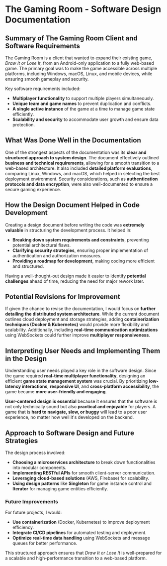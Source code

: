 # The Gaming Room - Software Design Documentation

## **Summary of The Gaming Room Client and Software Requirements**
The Gaming Room is a client that wanted to expand their existing game, *Draw It or Lose It*, from an Android-only application to a fully web-based game. The primary goal was to make the game accessible across multiple platforms, including Windows, macOS, Linux, and mobile devices, while ensuring smooth gameplay and security. 

Key software requirements included:
- **Multiplayer functionality** to support multiple players simultaneously.
- **Unique team and game names** to prevent duplication and conflicts.
- **A single active instance** of the game at a time to manage game state efficiently.
- **Scalability and security** to accommodate user growth and ensure data protection.

## **What Was Done Well in the Documentation**
One of the strongest aspects of the documentation was its **clear and structured approach to system design**. The document effectively outlined **business and technical requirements**, allowing for a smooth transition to a web-based architecture. It also included **detailed platform evaluations**, comparing Linux, Windows, and macOS, which helped in selecting the best deployment environment. Security considerations, such as **authentication protocols and data encryption**, were also well-documented to ensure a secure gaming experience.

## **How the Design Document Helped in Code Development**
Creating a design document before writing the code was **extremely valuable** in structuring the development process. It helped in:
- **Breaking down system requirements and constraints**, preventing potential architectural flaws.
- **Clarifying security strategies**, ensuring proper implementation of authentication and authorization measures.
- **Providing a roadmap for development**, making coding more efficient and structured.

Having a well-thought-out design made it easier to identify **potential challenges** ahead of time, reducing the need for major rework later.

## **Potential Revisions for Improvement**
If given the chance to revise the documentation, I would focus on **further detailing the distributed system architecture**. While the current document outlines cloud deployment and storage strategies, adding **containerization techniques (Docker & Kubernetes)** would provide more flexibility and scalability. Additionally, including **real-time communication optimizations** using WebSockets could further improve **multiplayer responsiveness**.

## **Interpreting User Needs and Implementing Them in the Design**
Understanding user needs played a key role in the software design. Since the game required **real-time multiplayer functionality**, designing an efficient **game state management system** was crucial. By prioritizing **low-latency interactions**, **responsive UI**, and **cross-platform accessibility**, the game became **more user-friendly and engaging**. 

**User-centered design is essential** because it ensures that the software is not only technically sound but also **practical and enjoyable** for players. A game that is **hard to navigate, slow, or buggy** will lead to a poor user experience, no matter how well it's developed on the backend.

## **Approach to Software Design and Future Strategies**
The design process involved:
- **Choosing a microservices architecture** to break down functionalities into modular components.
- **Implementing RESTful APIs** for smooth client-server communication.
- **Leveraging cloud-based solutions** (AWS, Firebase) for scalability.
- **Using design patterns** like **Singleton** for game instance control and **Iterator** for managing game entities efficiently.

### **Future Improvements**
For future projects, I would:
- **Use containerization** (Docker, Kubernetes) to improve deployment efficiency.
- **Integrate CI/CD pipelines** for automated testing and deployment.
- **Optimize real-time data handling** using WebSockets and message queues for better performance.

This structured approach ensures that *Draw It or Lose It* is well-prepared for a scalable and high-performance transition to a web-based platform.
